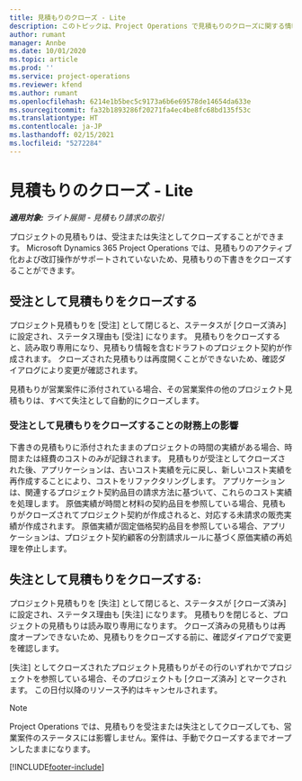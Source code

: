 ```yaml
---
title: 見積もりのクローズ - Lite
description: このトピックは、Project Operations で見積もりのクローズに関する情報を提供します。
author: rumant
manager: Annbe
ms.date: 10/01/2020
ms.topic: article
ms.prod: ''
ms.service: project-operations
ms.reviewer: kfend
ms.author: rumant
ms.openlocfilehash: 6214e1b5bec5c9173a6b6e69578de14654da633e
ms.sourcegitcommit: fa32b1893286f20271fa4ec4be8fc68bd135f53c
ms.translationtype: HT
ms.contentlocale: ja-JP
ms.lasthandoff: 02/15/2021
ms.locfileid: "5272284"
---
```

# <a name="close-a-quote---lite"></a>見積もりのクローズ - Lite

_**適用対象:** ライト展開 - 見積もり請求の取引_

プロジェクトの見積もりは、受注または失注としてクローズすることができます。 Microsoft Dynamics 365 Project Operations では、見積もりのアクティブ化および改訂操作がサポートされていないため、見積もりの下書きをクローズすることができます。

## <a name="close-a-quote-as-won"></a>受注として見積もりをクローズする

プロジェクト見積もりを [受注] として閉じると、ステータスが [クローズ済み] に設定され、ステータス理由も [受注] になります。 見積もりをクローズすると、読み取り専用になり、見積もり情報を含むドラフトのプロジェクト契約が作成されます。 クローズされた見積もりは再度開くことができないため、確認ダイアログにより変更が確認されます。

見積もりが営業案件に添付されている場合、その営業案件の他のプロジェクト見積もりは、すべて失注として自動的にクローズします。

### <a name="financial-impact-of-closing-a-quote-as-won"></a>受注として見積もりをクローズすることの財務上の影響

下書きの見積もりに添付されたままのプロジェクトの時間の実績がある場合、時間または経費のコストのみが記録されます。 見積もりが受注としてクローズされた後、アプリケーションは、古いコスト実績を元に戻し、新しいコスト実績を再作成することにより、コストをリファクタリングします。 アプリケーションは、関連するプロジェクト契約品目の請求方法に基づいて、これらのコスト実績を処理します。 原価実績が時間と材料の契約品目を参照している場合、見積もりがクローズされてプロジェクト契約が作成されると、対応する未請求の販売実績が作成されます。 原価実績が固定価格契約品目を参照している場合、アプリケーションは、プロジェクト契約顧客の分割請求ルールに基づく原価実績の再処理を停止します。

## <a name="closing-a-quote-as-lost"></a>失注として見積もりをクローズする:

プロジェクト見積もりを [失注] として閉じると、ステータスが [クローズ済み] に設定され、ステータス理由も [失注] になります。 見積もりを閉じると、プロジェクトの見積もりは読み取り専用になります。 クローズ済みの見積もりは再度オープンできないため、見積もりをクローズする前に、確認ダイアログで変更を確認します。

[失注] としてクローズされたプロジェクト見積もりがその行のいずれかでプロジェクトを参照している場合、そのプロジェクトも [クローズ済み] とマークされます。 この日付以降のリソース予約はキャンセルされます。

> [!NOTE]
> Project Operations では、見積もりを受注または失注としてクローズしても、営業案件のステータスには影響しません。案件は、手動でクローズするまでオープンしたままになります。


[!INCLUDE[footer-include](../../includes/footer-banner.md)]